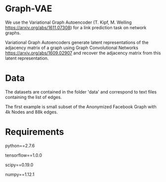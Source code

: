 # Graph-VAE
We use the Variational Graph Autoencoder (T. Kipf, M. Welling https://arxiv.org/abs/1611.07308) for a link prediction task on network graphs. 

Variational Graph Autoencoders generate latent representations  of the adjacency matrix of a graph using  Graph Convolutional Networks https://arxiv.org/abs/1609.02907 and recover the adjacency matrix from this latent representation.

# Data
The datasets are contained in the folder 'data' and correspond to text files containing the list of edges. 

The first example is small subset of the Anonymized Facebook Graph with 4k Nodes and 88k edges.

# Requirements

python==2.7.6

tensorflow==1.0.0

scipy==0.19.0

numpy==1.12.1

